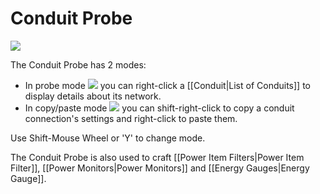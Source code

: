 # Conduit Probe
![](http://loenwind.info/eio/Conduit_Probe.png)

The Conduit Probe has 2 modes:

* In probe mode ![](https://github.com/SleepyTrousers/EnderIO/blob/master/enderio-base/src/main/resources/assets/enderio/textures/items/item_conduit_probe_probe.png) you can right-click a [[Conduit|List of Conduits]] to display details about its network.
* In copy/paste mode ![](https://github.com/SleepyTrousers/EnderIO/blob/master/enderio-base/src/main/resources/assets/enderio/textures/items/item_conduit_probe_copy.png) you can shift-right-click to copy a conduit connection's settings and right-click to paste them.


Use Shift-Mouse Wheel or 'Y' to change mode.

The Conduit Probe is also used to craft [[Power Item Filters|Power Item Filter]], [[Power Monitors|Power Monitors]] and [[Energy Gauges|Energy Gauge]].
